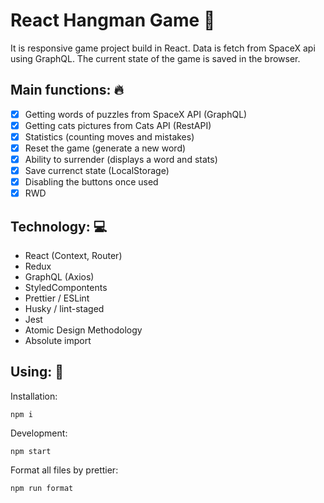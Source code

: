 # React Hangman Game 🎲

It is responsive game project build in React. Data is fetch from SpaceX api using GraphQL. The current state of the game is saved in the browser.


## Main functions: 🔥

- [x] Getting words of puzzles from SpaceX API (GraphQL)
- [x] Getting cats pictures from Cats API (RestAPI)
- [x] Statistics (counting moves and mistakes)
- [x] Reset the game (generate a new word)
- [x] Ability to surrender (displays a word and stats)
- [x] Save currenct state (LocalStorage)
- [x] Disabling the buttons once used
- [x] RWD

## Technology: 💻

- React (Context, Router)
- Redux
- GraphQL (Axios)
- StyledCompontents
- Prettier / ESLint
- Husky / lint-staged
- Jest
- Atomic Design Methodology
- Absolute import

## Using: 💾

Installation:

```
npm i
```

Development:

```
npm start
```

Format all files by prettier:

```
npm run format
```
